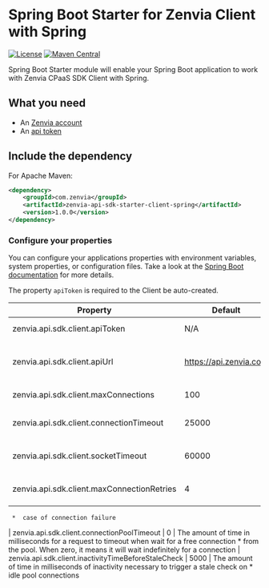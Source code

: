 # Spring Boot Starter for Zenvia Client with Spring
[![License](https://img.shields.io/github/license/zenvia/zenvia-sdk-java.svg)](LICENSE.md)
[![Maven Central](https://maven-badges.herokuapp.com/maven-central/com.zenvia/zenvia-api-sdk-starter-client-spring/badge.svg?style=flat-square)](https://maven-badges.herokuapp.com/maven-central/com.zenvia/zenvia-api-sdk-starter-client-spring/)

Spring Boot Starter module will enable your Spring Boot application to work with Zenvia CPaaS SDK Client with Spring.

## What you need

* An [Zenvia account](https://www.zenvia.com/)
* An [api token](https://app.zenvia.com/home/api)

## Include the dependency

For Apache Maven:
```xml
<dependency>
	<groupId>com.zenvia</groupId>
	<artifactId>zenvia-api-sdk-starter-client-spring</artifactId>
	<version>1.0.0</version>
</dependency>
```

### Configure your properties

You can configure your applications properties with environment variables, system properties, or configuration files. Take a look at the [Spring Boot documentation](https://docs.spring.io/spring-boot/docs/current/reference/html/boot-features-external-config.html) for more details.

The property `apiToken` is required to the Client be auto-created.

| Property | Default | Details |
|----------|---------|---------|
| zenvia.api.sdk.client.apiToken                       | N/A                    | Your [api token](https://app.zenvia.com/home/api
| zenvia.api.sdk.client.apiUrl                         | https://api.zenvia.com | The URL for the API service. Usually the default value is used, but change it can be useful for testing
| zenvia.api.sdk.client.maxConnections                 | 100                    | The maximum number of connections the pool can have
| zenvia.api.sdk.client.connectionTimeout              | 25000                  | The amount of time in milliseconds for a connection attempt to timeout
| zenvia.api.sdk.client.socketTimeout                  | 60000                  | The amount of time in milliseconds for a server reply to timeout
| zenvia.api.sdk.client.maxConnectionRetries           | 4                      | The maximum amount of connection retries automatically made by the HTTP client in
	 *  case of connection failure
| zenvia.api.sdk.client.connectionPoolTimeout          | 0                      | The amount of time in milliseconds for a request to timeout when wait for a free connection
	 *  from the pool. When zero, it means it will wait indefinitely for a connection
| zenvia.api.sdk.client.inactivityTimeBeforeStaleCheck | 5000                   | The amount of time in milliseconds of inactivity necessary to trigger a stale check on
	 *  idle pool connections
